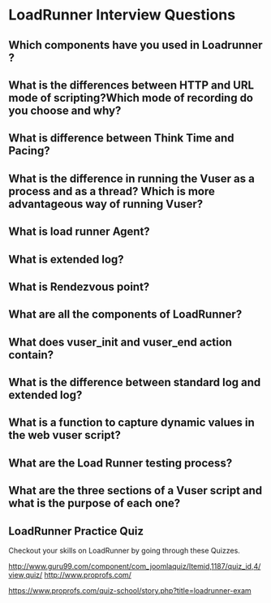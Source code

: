 
# LoadRunner Interview Questions
## Which components have you used in Loadrunner ?
## What is the differences between HTTP and URL mode of scripting?Which mode of recording do you choose and why?
## What is difference between Think Time and Pacing?
## What is the difference in running the Vuser as a process and as a thread? Which is more advantageous way of running Vuser?
## What is load runner Agent?
## What is extended log?
## What is Rendezvous point?
## What are all the components of LoadRunner?
## What does vuser_init and vuser_end action contain?
## What is the difference between standard log and extended log?
## What is a function to capture dynamic values in the web vuser script?
## What are the Load Runner testing process?
## What are the three sections of a Vuser script and what is the purpose of each one?
## LoadRunner Practice Quiz
Checkout your skills on LoadRunner by going through these Quizzes.

http://www.guru99.com/component/com_joomlaquiz/Itemid,1187/quiz_id,4/view,quiz/ http://www.proprofs.com/ 

https://www.proprofs.com/quiz-school/story.php?title=loadrunner-exam



